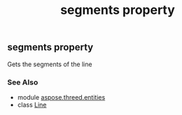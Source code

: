 ﻿---
title: segments property
second_title: Aspose.3D for Python via .NET API References
description: 
type: docs
weight: 180
url: /python-net/aspose.threed.entities/line/segments/
is_root: false
---

## segments property


Gets the segments of the line

### See Also
* module [aspose.threed.entities](../../)
* class [Line](/3d/python-net/aspose.threed.entities/line)
